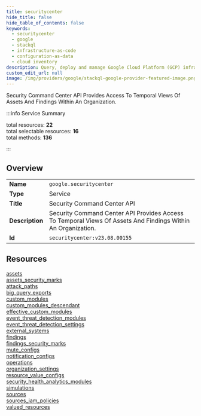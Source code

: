 ```yaml
---
title: securitycenter
hide_title: false
hide_table_of_contents: false
keywords:
  - securitycenter
  - google
  - stackql
  - infrastructure-as-code
  - configuration-as-data
  - cloud inventory
description: Query, deploy and manage Google Cloud Platform (GCP) infrastructure and resources using SQL
custom_edit_url: null
image: /img/providers/google/stackql-google-provider-featured-image.png
---
```

Security Command Center API Provides Access To Temporal Views Of Assets And Findings Within An Organization.  
    
:::info Service Summary

<div class="row">
<div class="providerDocColumn">
<span>total resources:&nbsp;<b>22</b></span><br />
<span>total selectable resources:&nbsp;<b>16</b></span><br />
<span>total methods:&nbsp;<b>136</b></span><br />
</div>
</div>

:::

## Overview
<table><tbody>
<tr><td><b>Name</b></td><td><code>google.securitycenter</code></td></tr>
<tr><td><b>Type</b></td><td>Service</td></tr>
<tr><td><b>Title</b></td><td>Security Command Center API</td></tr>
<tr><td><b>Description</b></td><td>Security Command Center API Provides Access To Temporal Views Of Assets And Findings Within An Organization.</td></tr>
<tr><td><b>Id</b></td><td><code>securitycenter:v23.08.00155</code></td></tr>
</tbody></table>

## Resources
<div class="row">
<div class="providerDocColumn">
<a href="/providers/google/securitycenter/assets/">assets</a><br />
<a href="/providers/google/securitycenter/assets_security_marks/">assets_security_marks</a><br />
<a href="/providers/google/securitycenter/attack_paths/">attack_paths</a><br />
<a href="/providers/google/securitycenter/big_query_exports/">big_query_exports</a><br />
<a href="/providers/google/securitycenter/custom_modules/">custom_modules</a><br />
<a href="/providers/google/securitycenter/custom_modules_descendant/">custom_modules_descendant</a><br />
<a href="/providers/google/securitycenter/effective_custom_modules/">effective_custom_modules</a><br />
<a href="/providers/google/securitycenter/event_threat_detection_modules/">event_threat_detection_modules</a><br />
<a href="/providers/google/securitycenter/event_threat_detection_settings/">event_threat_detection_settings</a><br />
<a href="/providers/google/securitycenter/external_systems/">external_systems</a><br />
<a href="/providers/google/securitycenter/findings/">findings</a><br />
</div>
<div class="providerDocColumn">
<a href="/providers/google/securitycenter/findings_security_marks/">findings_security_marks</a><br />
<a href="/providers/google/securitycenter/mute_configs/">mute_configs</a><br />
<a href="/providers/google/securitycenter/notification_configs/">notification_configs</a><br />
<a href="/providers/google/securitycenter/operations/">operations</a><br />
<a href="/providers/google/securitycenter/organization_settings/">organization_settings</a><br />
<a href="/providers/google/securitycenter/resource_value_configs/">resource_value_configs</a><br />
<a href="/providers/google/securitycenter/security_health_analytics_modules/">security_health_analytics_modules</a><br />
<a href="/providers/google/securitycenter/simulations/">simulations</a><br />
<a href="/providers/google/securitycenter/sources/">sources</a><br />
<a href="/providers/google/securitycenter/sources_iam_policies/">sources_iam_policies</a><br />
<a href="/providers/google/securitycenter/valued_resources/">valued_resources</a><br />
</div>
</div>

